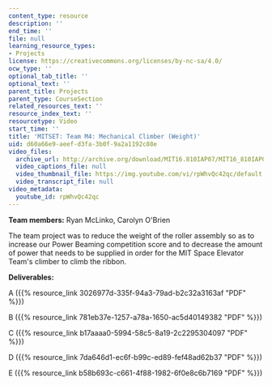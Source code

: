 ```yaml
---
content_type: resource
description: ''
end_time: ''
file: null
learning_resource_types:
- Projects
license: https://creativecommons.org/licenses/by-nc-sa/4.0/
ocw_type: ''
optional_tab_title: ''
optional_text: ''
parent_title: Projects
parent_type: CourseSection
related_resources_text: ''
resource_index_text: ''
resourcetype: Video
start_time: ''
title: 'MITSET: Team M4: Mechanical Climber (Weight)'
uid: d60a66e9-aeef-d3fa-3b0f-9a2a1192c88e
video_files:
  archive_url: http://archive.org/download/MIT16.810IAP07/MIT16_810IAP07team_m4_300k.mp4
  video_captions_file: null
  video_thumbnail_file: https://img.youtube.com/vi/rpWhvQc42qc/default.jpg
  video_transcript_file: null
video_metadata:
  youtube_id: rpWhvQc42qc
---
```


**Team members:** Ryan McLinko, Carolyn O'Brien

The team project was to reduce the weight of the roller assembly so as to increase our Power Beaming competition score and to decrease the amount of power that needs to be supplied in order for the MIT Space Elevator Team's climber to climb the ribbon.

**Deliverables:**

A ({{% resource_link 3026977d-335f-94a3-79ad-b2c32a3163af "PDF" %}})

B ({{% resource_link 781eb37e-1257-a78a-1650-ac5d40149382 "PDF" %}})

C ({{% resource_link b17aaaa0-5994-58c5-8a19-2c2295304097 "PDF" %}})

D ({{% resource_link 7da646d1-ec6f-b99c-ed89-fef48ad62b37 "PDF" %}})

E ({{% resource_link b58b693c-c661-4f88-1982-6f0e8c6b7169 "PDF" %}})

